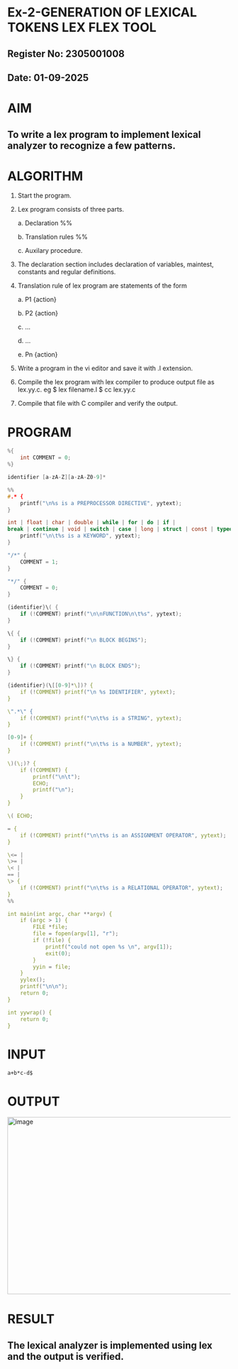 # Ex-2-GENERATION OF LEXICAL TOKENS LEX FLEX TOOL
## Register No: 2305001008
## Date: 01-09-2025
# AIM
## To write a lex program to implement lexical analyzer to recognize a few patterns.
# ALGORITHM

1.	Start the program.

2.	Lex program consists of three parts.

     a.	Declaration %%

     b.	Translation rules %%

     c.	Auxilary procedure.

3.	The declaration section includes declaration of variables, maintest, constants and regular definitions.
4.	Translation rule of lex program are statements of the form

    a.	P1 {action}

    b.	P2 {action}

    c.	…

    d.	…

    e.	Pn {action}

5.	Write a program in the vi editor and save it with .l extension.

6.	Compile the lex program with lex compiler to produce output file as lex.yy.c. eg $ lex filename.l $ cc lex.yy.c
7.	Compile that file with C compiler and verify the output.

# PROGRAM

```c
%{
    int COMMENT = 0;
%}

identifier [a-zA-Z][a-zA-Z0-9]*

%%
#.* {
    printf("\n%s is a PREPROCESSOR DIRECTIVE", yytext);
}

int | float | char | double | while | for | do | if |
break | continue | void | switch | case | long | struct | const | typedef | return | else | goto {
    printf("\n\t%s is a KEYWORD", yytext);
}

"/*" {
    COMMENT = 1;
}

"*/" {
    COMMENT = 0;
}

{identifier}\( {
    if (!COMMENT) printf("\n\nFUNCTION\n\t%s", yytext);
}

\{ {
    if (!COMMENT) printf("\n BLOCK BEGINS");
}

\} {
    if (!COMMENT) printf("\n BLOCK ENDS");
}

{identifier}(\[[0-9]*\])? {
    if (!COMMENT) printf("\n %s IDENTIFIER", yytext);
}

\".*\" {
    if (!COMMENT) printf("\n\t%s is a STRING", yytext);
}

[0-9]+ {
    if (!COMMENT) printf("\n\t%s is a NUMBER", yytext);
}

\)(\;)? {
    if (!COMMENT) {
        printf("\n\t");
        ECHO;
        printf("\n");
    }
}

\( ECHO;

= {
    if (!COMMENT) printf("\n\t%s is an ASSIGNMENT OPERATOR", yytext);
}

\<= |
\>= |
\< |
== |
\> {
    if (!COMMENT) printf("\n\t%s is a RELATIONAL OPERATOR", yytext);
}
%%

int main(int argc, char **argv) {
    if (argc > 1) {
        FILE *file;
        file = fopen(argv[1], "r");
        if (!file) {
            printf("could not open %s \n", argv[1]);
            exit(0);
        }
        yyin = file;
    }
    yylex();
    printf("\n\n");
    return 0;
}

int yywrap() {
    return 0;
}

```

# INPUT

```
a+b*c-d$
```

# OUTPUT

<img width="666" height="399" alt="image" src="https://github.com/user-attachments/assets/e5d6dbff-277e-443a-8896-be991255398a" />

# RESULT
## The lexical analyzer is implemented using lex and the output is verified.
